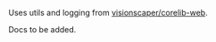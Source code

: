 Uses utils and logging from [visionscaper/corelib-web](https://github.com/visionscaper/corelib-web).

Docs to be added.
